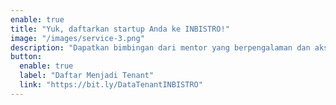 ```yaml
---
enable: true
title: "Yuk, daftarkan startup Anda ke INBISTRO!"
image: "/images/service-3.png"
description: "Dapatkan bimbingan dari mentor yang berpengalaman dan akses ke berbagai sumber daya untuk mengembangkan startup Anda. Daftarkan diri Anda sekarang!"
button:
  enable: true
  label: "Daftar Menjadi Tenant"
  link: "https://bit.ly/DataTenantINBISTRO"
---
```

